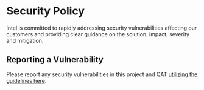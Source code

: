 # Security Policy
Intel is committed to rapidly addressing security vulnerabilities affecting our customers and providing clear guidance on the solution, impact, severity and mitigation. 

## Reporting a Vulnerability
Please report any security vulnerabilities in this project and QAT [utilizing the guidelines here](https://www.intel.com/content/www/us/en/security-center/vulnerability-handling-guidelines.html).

